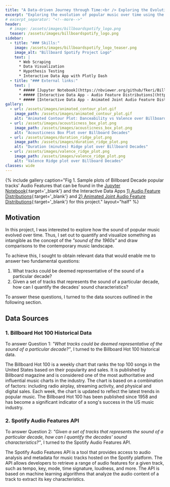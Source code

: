 ```yaml
---
title: "A Data-driven Journey through Time:<br /> Exploring the Evolution of Popular Music Sound"
excerpt: "Exploring the evolution of popular music over time using the Billboard Hot 100 historical data to identify popular tracks, and leveraging Spotify Audio Features API to quantify the tracks' sound characteristics."
# excerpt_separator: "<!--more-->"
header:
  # image: /assets/images/billboardspotify_logo.png
  teaser: /assets/images/billboardspotify_logo.png
sidebar:
  - title: "### Skills:"
    image: /assets/images/billboardspotify_logo_teaser.png
    image_alt: "Billboard Spotify Project Logo"
    text: |
      * Web Scraping
      * Data Visualization
      * Hypothesis Testing
      * Interactive Data App with Plotly Dash
  - title: "### External links:"
    text: |
      * ##### [Jupyter Notebook](https://nbviewer.org/github/fkeri/BillboardSpotify/blob/master/src/notebooks/SpotifyAudioFeatures.ipynb){:target='_blank'}
      * ##### [Interactive Data App - Audio Feature Distributions](https://billboard-spotify-data-app.onrender.com){:target='_blank'}
      * ##### [Interactive Data App - Animated Joint Audio Feature Distributions](https://billboard-spotify-animation-data-app.onrender.com){:target='_blank'}
gallery:
  - url: /assets/images/animated_contour_plot.gif
    image_path: /assets/images/animated_contour_plot.gif
    alt: "Animated Contour Plot: Danceability vs Valence over Billboard Decades"
  - url: /assets/images/acousticness_box_plot.png
    image_path: /assets/images/acousticness_box_plot.png
    alt: "Acousticness Box Plot over Billboard Decades"
  - url: /assets/images/duration_ridge_plot.png
    image_path: /assets/images/duration_ridge_plot.png
    alt: "Duration (minutes) Ridge plot over Billboard Decades"
  - url: /assets/images/valence_ridge_plot.png
    image_path: /assets/images/valence_ridge_plot.png
    alt: "Valence Ridge plot over Billboard Decades"
classes: wide
---
```

{% include gallery caption="Fig 1. Sample plots of Billboard Decade popular tracks' Audio Features that can be found in the [Jupyter Notebook](https://nbviewer.org/github/fkeri/BillboardSpotify/blob/master/src/notebooks/SpotifyAudioFeatures.ipynb){:target='_blank'} and the Interactive Data Apps [1) Audio Feature Distributions](https://billboard-spotify-data-app.onrender.com){:target='_blank'} and [2) Animated Joint Audio Feature Distributions](https://billboard-spotify-animation-data-app.onrender.com){:target='_blank'} for this project." layout="half" %}
## Motivation

In this project, I was interested to explore how the sound of popular music evolved over time. Thus, I set out to quantify and visualize something as intangible as the concept of the *"sound of the 1960s"* and draw comparisons to the contemporary music landscape.

To achieve this, I sought to obtain relevant data that would enable me to answer two fundamental questions:
1. What tracks could be deemed representative of the sound of a particular decade?
2. Given a set of tracks that represents the sound of a particular decade, how can I quantify the decades' sound characteristics?

To answer these questions, I turned to the data sources outlined in the following section.

## Data Sources

### 1. Billboard Hot 100 Historical Data

To answer Question 1: *"What tracks could be deemed representative of the sound of a particular decade?"*, I turned to the Billboard Hot 100 historical data.

The Billboard Hot 100 is a weekly chart that ranks the top 100 songs in the United States based on their popularity and sales. It is published by Billboard magazine and is considered one of the most authoritative and influential music charts in the industry. The chart is based on a combination of factors: including radio airplay, streaming activity, and physical and digital sales. Each week, the chart is updated to reflect the latest trends in popular music. The Billboard Hot 100 has been published since 1958 and has become a significant indicator of a song's success in the US music industry.

### 2. Spotify Audio Features API

To answer Question 2: *"Given a set of tracks that represents the sound of a particular decade, how can I quantify the decades' sound characteristics?"*, I turned to the Spotify Audio Features API.

The Spotify Audio Features API is a tool that provides access to audio analysis and metadata for music tracks hosted on the Spotify platform. The API allows developers to retrieve a range of audio features for a given track, such as tempo, key, mode, time signature, loudness, and more. The API is based on machine learning algorithms that analyze the audio content of a track to extract its key characteristics.